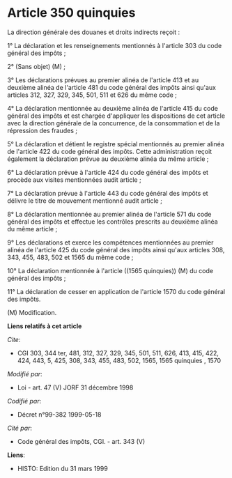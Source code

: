 # Article 350 quinquies

La direction générale des douanes et droits indirects reçoit :

1° La déclaration et les renseignements mentionnés à l'article 303 du code général des impôts ;

2° (Sans objet) (M) ;

3° Les déclarations prévues au premier alinéa de l'article 413 et au deuxième alinéa de l'article 481 du code général des
impôts ainsi qu'aux articles 312, 327, 329, 345, 501, 511 et 626 du même code ;

4° La déclaration mentionnée au deuxième alinéa de l'article  415 du code général des impôts et est chargée d'appliquer les
dispositions de cet article avec la direction générale de la concurrence, de la consommation et de la répression des
fraudes ;

5° La déclaration et détient le registre spécial mentionnés au premier alinéa de l'article 422 du code général des impôts.
Cette administration reçoit également la déclaration prévue au deuxième alinéa du même article ;

6° La déclaration prévue à l'article 424 du code général des impôts et procède aux visites mentionnées audit article ;

7° La déclaration prévue à l'article 443 du code général des impôts et délivre le titre de mouvement mentionné audit
article ;

8° La déclaration mentionnée au premier alinéa de l'article 571 du code général des impôts et effectue les contrôles
prescrits au deuxième alinéa du même article ;

9° Les déclarations et exerce les compétences mentionnées au premier alinéa de l'article 425 du code général des impôts ainsi
qu'aux articles 308, 343, 455, 483, 502 et 1565 du même code ;

10° La déclaration mentionnée à l'article ((1565 quinquies)) (M) du code général des impôts ;

11° La déclaration de cesser en application de l'article 1570 du code général des impôts.

(M) Modification.

**Liens relatifs à cet article**

_Cite_:

  - CGI 303, 344 ter, 481, 312, 327, 329, 345, 501, 511, 626, 413, 415, 422, 424, 443, 5, 425, 308, 343, 455, 483, 502, 1565, 1565 quinquies , 1570

_Modifié par_:

  - Loi - art. 47 (V) JORF 31 décembre 1998

_Codifié par_:

  - Décret n°99-382 1999-05-18

_Cité par_:

  - Code général des impôts, CGI. - art. 343 (V)

**Liens**:

  - HISTO: Edition du 31 mars 1999
